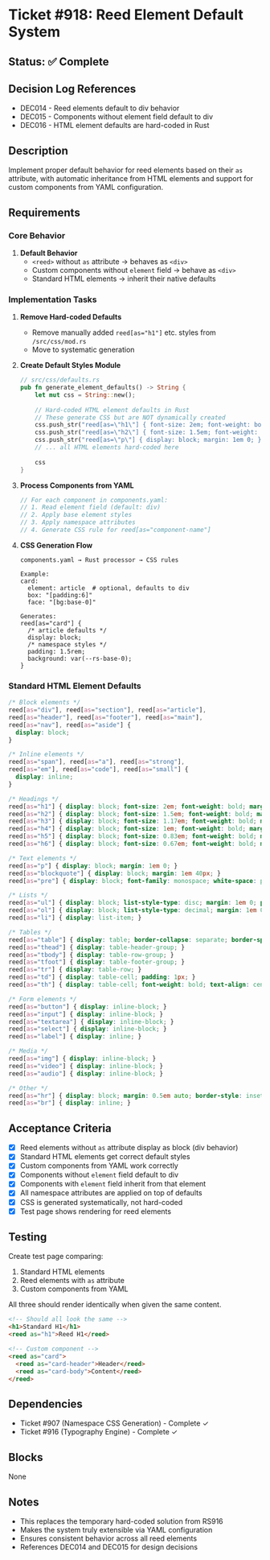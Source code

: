# Ticket #918: Reed Element Default System

## Status: ✅ Complete

## Decision Log References
- DEC014 - Reed elements default to div behavior
- DEC015 - Components without element field default to div
- DEC016 - HTML element defaults are hard-coded in Rust

## Description
Implement proper default behavior for reed elements based on their `as` attribute, with automatic inheritance from HTML elements and support for custom components from YAML configuration.

## Requirements

### Core Behavior
1. **Default Behavior**
   - `<reed>` without `as` attribute → behaves as `<div>`
   - Custom components without `element` field → behave as `<div>`
   - Standard HTML elements → inherit their native defaults

### Implementation Tasks

1. **Remove Hard-coded Defaults**
   - Remove manually added `reed[as="h1"]` etc. styles from `/src/css/mod.rs`
   - Move to systematic generation

2. **Create Default Styles Module**
   ```rust
   // src/css/defaults.rs
   pub fn generate_element_defaults() -> String {
       let mut css = String::new();
       
       // Hard-coded HTML element defaults in Rust
       // These generate CSS but are NOT dynamically created
       css.push_str("reed[as=\"h1\"] { font-size: 2em; font-weight: bold; margin: 0.67em 0; }\n");
       css.push_str("reed[as=\"h2\"] { font-size: 1.5em; font-weight: bold; margin: 0.83em 0; }\n");
       css.push_str("reed[as=\"p\"] { display: block; margin: 1em 0; }\n");
       // ... all HTML elements hard-coded here
       
       css
   }
   ```

3. **Process Components from YAML**
   ```rust
   // For each component in components.yaml:
   // 1. Read element field (default: div)
   // 2. Apply base element styles
   // 3. Apply namespace attributes
   // 4. Generate CSS rule for reed[as="component-name"]
   ```

4. **CSS Generation Flow**
   ```
   components.yaml → Rust processor → CSS rules
   
   Example:
   card:
     element: article  # optional, defaults to div
     box: "[padding:6]"
     face: "[bg:base-0]"
   
   Generates:
   reed[as="card"] {
     /* article defaults */
     display: block;
     /* namespace styles */
     padding: 1.5rem;
     background: var(--rs-base-0);
   }
   ```

### Standard HTML Element Defaults

```css
/* Block elements */
reed[as="div"], reed[as="section"], reed[as="article"], 
reed[as="header"], reed[as="footer"], reed[as="main"], 
reed[as="nav"], reed[as="aside"] {
  display: block;
}

/* Inline elements */
reed[as="span"], reed[as="a"], reed[as="strong"], 
reed[as="em"], reed[as="code"], reed[as="small"] {
  display: inline;
}

/* Headings */
reed[as="h1"] { display: block; font-size: 2em; font-weight: bold; margin: 0.67em 0; }
reed[as="h2"] { display: block; font-size: 1.5em; font-weight: bold; margin: 0.83em 0; }
reed[as="h3"] { display: block; font-size: 1.17em; font-weight: bold; margin: 1em 0; }
reed[as="h4"] { display: block; font-size: 1em; font-weight: bold; margin: 1.33em 0; }
reed[as="h5"] { display: block; font-size: 0.83em; font-weight: bold; margin: 1.67em 0; }
reed[as="h6"] { display: block; font-size: 0.67em; font-weight: bold; margin: 2.33em 0; }

/* Text elements */
reed[as="p"] { display: block; margin: 1em 0; }
reed[as="blockquote"] { display: block; margin: 1em 40px; }
reed[as="pre"] { display: block; font-family: monospace; white-space: pre; margin: 1em 0; }

/* Lists */
reed[as="ul"] { display: block; list-style-type: disc; margin: 1em 0; padding-left: 40px; }
reed[as="ol"] { display: block; list-style-type: decimal; margin: 1em 0; padding-left: 40px; }
reed[as="li"] { display: list-item; }

/* Tables */
reed[as="table"] { display: table; border-collapse: separate; border-spacing: 2px; }
reed[as="thead"] { display: table-header-group; }
reed[as="tbody"] { display: table-row-group; }
reed[as="tfoot"] { display: table-footer-group; }
reed[as="tr"] { display: table-row; }
reed[as="td"] { display: table-cell; padding: 1px; }
reed[as="th"] { display: table-cell; font-weight: bold; text-align: center; padding: 1px; }

/* Form elements */
reed[as="button"] { display: inline-block; }
reed[as="input"] { display: inline-block; }
reed[as="textarea"] { display: inline-block; }
reed[as="select"] { display: inline-block; }
reed[as="label"] { display: inline; }

/* Media */
reed[as="img"] { display: inline-block; }
reed[as="video"] { display: inline-block; }
reed[as="audio"] { display: inline-block; }

/* Other */
reed[as="hr"] { display: block; margin: 0.5em auto; border-style: inset; border-width: 1px; }
reed[as="br"] { display: inline; }
```

## Acceptance Criteria

- [x] Reed elements without `as` attribute display as block (div behavior)
- [x] Standard HTML elements get correct default styles
- [x] Custom components from YAML work correctly
- [x] Components without `element` field default to div
- [x] Components with `element` field inherit from that element
- [x] All namespace attributes are applied on top of defaults
- [x] CSS is generated systematically, not hard-coded
- [x] Test page shows rendering for reed elements

## Testing

Create test page comparing:
1. Standard HTML elements
2. Reed elements with `as` attribute
3. Custom components from YAML

All three should render identically when given the same content.

```html
<!-- Should all look the same -->
<h1>Standard H1</h1>
<reed as="h1">Reed H1</reed>

<!-- Custom component -->
<reed as="card">
  <reed as="card-header">Header</reed>
  <reed as="card-body">Content</reed>
</reed>
```

## Dependencies

- Ticket #907 (Namespace CSS Generation) - Complete ✓
- Ticket #916 (Typography Engine) - Complete ✓

## Blocks

None

## Notes

- This replaces the temporary hard-coded solution from RS916
- Makes the system truly extensible via YAML configuration
- Ensures consistent behavior across all reed elements
- References DEC014 and DEC015 for design decisions